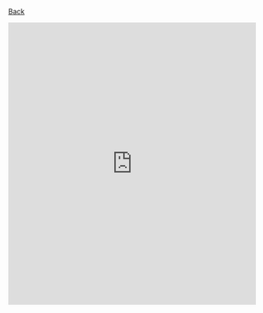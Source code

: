 
[Back](../index.md)

<iframe width=500 height=570 frameBorder="0" src="https://www.dwitter.net/e/21831" allowFullScreen="true"></iframe>
